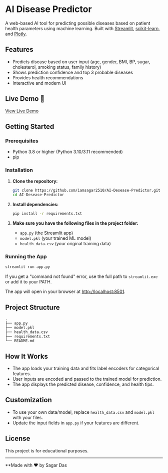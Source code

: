 # AI Disease Predictor

A web-based AI tool for predicting possible diseases based on patient health parameters using machine learning. Built with [Streamlit](https://streamlit.io/), [scikit-learn](https://scikit-learn.org/), and [Plotly](https://plotly.com/python/).

## Features

- Predicts disease based on user input (age, gender, BMI, BP, sugar, cholesterol, smoking status, family history)
- Shows prediction confidence and top 3 probable diseases
- Provides health recommendations
- Interactive and modern UI
## Live Demo 🚀
[View Live Demo](https://iamsagar2510-ai-desease-predictor-app-cjywb8.streamlit.app/)


## Getting Started

### Prerequisites

- Python 3.8 or higher (Python 3.10/3.11 recommended)
- pip

### Installation

1. **Clone the repository:**
   ```bash
   git clone https://github.com/iamsagar2510/AI-Desease-Predictor.git
   cd AI-Desease-Predictor
   ```

2. **Install dependencies:**
   ```bash
   pip install -r requirements.txt
   ```

3. **Make sure you have the following files in the project folder:**
   - `app.py` (the Streamlit app)
   - `model.pkl` (your trained ML model)
   - `health_data.csv` (your original training data)

### Running the App

```bash
streamlit run app.py
```
If you get a "command not found" error, use the full path to `streamlit.exe` or add it to your PATH.

The app will open in your browser at [http://localhost:8501](http://localhost:8501).

## Project Structure

```
.
├── app.py
├── model.pkl
├── health_data.csv
├── requirements.txt
└── README.md
```

## How It Works

- The app loads your training data and fits label encoders for categorical features.
- User inputs are encoded and passed to the trained model for prediction.
- The app displays the predicted disease, confidence, and health tips.

## Customization

- To use your own data/model, replace `health_data.csv` and `model.pkl` with your files.
- Update the input fields in `app.py` if your features are different.

## License

This project is for educational purposes.

---

**Made with ❤️ by Sagar Das